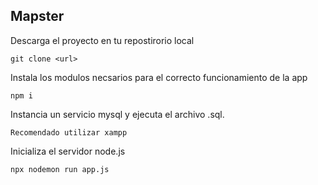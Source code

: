 ## Mapster
  Descarga el proyecto en tu repostirorio local
  
    git clone <url>
    
  Instala los modulos necsarios para el correcto funcionamiento de la app
  
    npm i
    
  Instancia un servicio mysql y ejecuta el archivo .sql.
  
    Recomendado utilizar xampp
    
  Inicializa el servidor node.js
  
    npx nodemon run app.js

